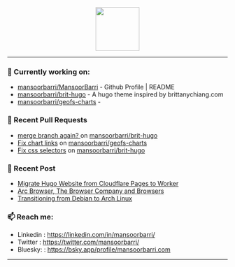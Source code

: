 <div align=center>
  
<img width="100" src="https://mansoorbarri.com/img/logo/logo.svg">
</div>

---

### 👷 Currently working on: 

- [mansoorbarri/MansoorBarri](https://github.com/mansoorbarri/MansoorBarri) - Github Profile | README
- [mansoorbarri/brit-hugo](https://github.com/mansoorbarri/brit-hugo) - A hugo theme inspired by brittanychiang.com
- [mansoorbarri/geofs-charts](https://github.com/mansoorbarri/geofs-charts) - 

### 🔨 Recent Pull Requests

- [merge branch again? ](https://github.com/mansoorbarri/brit-hugo/pull/4) on [mansoorbarri/brit-hugo](https://github.com/mansoorbarri/brit-hugo)
- [Fix chart links](https://github.com/mansoorbarri/geofs-charts/pull/1) on [mansoorbarri/geofs-charts](https://github.com/mansoorbarri/geofs-charts)
- [Fix css selectors](https://github.com/mansoorbarri/brit-hugo/pull/3) on [mansoorbarri/brit-hugo](https://github.com/mansoorbarri/brit-hugo)

### 📰 Recent Post

- [Migrate Hugo Website from Cloudflare Pages to Worker](https://mansoorbarri.com/pages-to-workers-cf/)
- [Arc Browser, The Browser Company and Browsers](https://mansoorbarri.com/arc-browsercompany-browsers/)
- [Transitioning from Debian to Arch Linux](https://mansoorbarri.com/move-to-arch/)

### 📫 Reach me:
- Linkedin  : <https://linkedin.com/in/mansoorbarri/>
- Twitter   : <https://twitter.com/mansoorbarri/>
- Bluesky:  : <https://bsky.app/profile/mansoorbarri.com>
---
